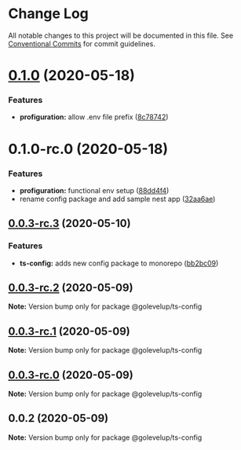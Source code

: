 # Change Log

All notable changes to this project will be documented in this file.
See [Conventional Commits](https://conventionalcommits.org) for commit guidelines.

# [0.1.0](https://github.com/golevelup/ts-ecosystem/compare/@golevelup/profiguration@0.1.0-rc.0...@golevelup/profiguration@0.1.0) (2020-05-18)


### Features

* **profiguration:** allow .env file prefix ([8c78742](https://github.com/golevelup/ts-ecosystem/commit/8c787427b182c9e7a1aaf054234bb0fa47aedf97))





# 0.1.0-rc.0 (2020-05-18)

### Features

- **profiguration:** functional env setup ([88dd4f4](https://github.com/golevelup/ts-ecosystem/commit/88dd4f46021511e48a4cdb99d186f99a8170426d))
- rename config package and add sample nest app ([32aa6ae](https://github.com/golevelup/ts-ecosystem/commit/32aa6ae96f421d7d96a8100bc9549e976c05424d))

## [0.0.3-rc.3](https://github.com/golevelup/ts-ecosystem/compare/@golevelup/ts-config@0.0.3-rc.2...@golevelup/ts-config@0.0.3-rc.3) (2020-05-10)

### Features

- **ts-config:** adds new config package to monorepo ([bb2bc09](https://github.com/golevelup/ts-ecosystem/commit/bb2bc09c7bd8172e8e9ae68c87738df7711199d2))

## [0.0.3-rc.2](https://github.com/golevelup/ts-ecosystem/compare/@golevelup/ts-config@0.0.3-rc.1...@golevelup/ts-config@0.0.3-rc.2) (2020-05-09)

**Note:** Version bump only for package @golevelup/ts-config

## [0.0.3-rc.1](https://github.com/golevelup/ts-ecosystem/compare/@golevelup/ts-config@0.0.3-rc.0...@golevelup/ts-config@0.0.3-rc.1) (2020-05-09)

**Note:** Version bump only for package @golevelup/ts-config

## [0.0.3-rc.0](https://github.com/golevelup/ts-ecosystem/compare/@golevelup/ts-config@0.0.2...@golevelup/ts-config@0.0.3-rc.0) (2020-05-09)

**Note:** Version bump only for package @golevelup/ts-config

## 0.0.2 (2020-05-09)

**Note:** Version bump only for package @golevelup/ts-config
